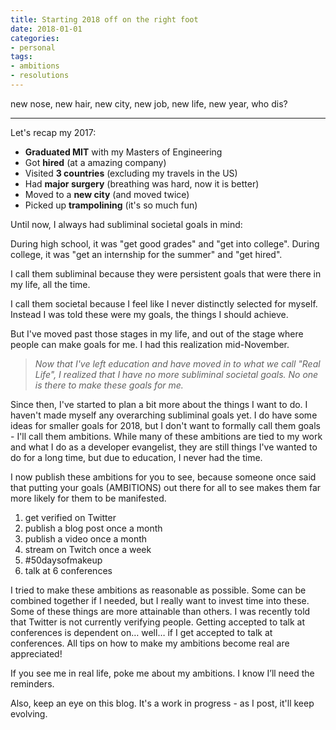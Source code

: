 ```yaml
---
title: Starting 2018 off on the right foot
date: 2018-01-01
categories:
- personal
tags:
- ambitions
- resolutions
---
```


new nose, new hair, new city, new job, new life, new year, who dis? 

---
Let's recap my 2017:
- **Graduated MIT** with my Masters of Engineering
- Got **hired** (at a amazing company)
- Visited **3 countries** (excluding my travels in the US)
- Had **major surgery** (breathing was hard, now it is better)
- Moved to a **new city** (and moved twice)
- Picked up **trampolining** (it's so much fun)


Until now, I always had subliminal societal goals in mind:

During high school, it was "get good grades" and "get into college". During college, it was "get an internship for the summer" and "get hired". 

I call them subliminal because they were persistent goals that were there in my life, all the time. 

I call them societal because I feel like I never distinctly selected for myself. Instead I was told these were my goals, the things I should achieve. 

But I've moved past those stages in my life, and out of the stage where people can make goals for me. I had this realization mid-November. 

> *Now that I've left education and have moved in to what we call "Real Life", I realized that I have no more subliminal societal goals. No one is there to make these goals for me.*

Since then, I've started to plan a bit more about the things I want to do. I haven't made myself any overarching subliminal goals yet. I do have some ideas for smaller goals for 2018, but I don't want to formally call them goals - I'll call them ambitions. While many of these ambitions are tied to my work and what I do as a developer evangelist, they are still things I've wanted to do for a long time, but due to education, I never had the time. 

I now publish these ambitions for you to see, because someone once said that putting your goals (AMBITIONS) out there for all to see makes them far more likely for them to be manifested.

1. get verified on Twitter
2. publish a blog post once a month
3. publish a video once a month
4. stream on Twitch once a week
5. #50daysofmakeup
6. talk at 6 conferences

I tried to make these ambitions as reasonable as possible. Some can be combined together if I needed, but I really want to invest time into these.  Some of these things are more attainable than others. I was recently told that Twitter is not currently verifying people. Getting accepted to talk at conferences is dependent on… well… if I get accepted to talk at conferences. All tips on how to make my ambitions become real are appreciated! 

If you see me in real life, poke me about my ambitions. I know I’ll need the reminders.

Also, keep an eye on this blog. It's a work in progress - as I post, it'll keep evolving. 

